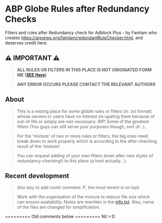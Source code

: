 # ABP Globe Rules after Redundancy Checks
Filters and rules after Redundancy check for Adblock Plus - by Famlam who creates https://arestwo.org/famlam/redundantRuleChecker.html, and deserves credit here.

## ⚠ IMPORTANT ⚠
> **ALL RULES OR FILTERS IN THIS PLACE IS NOT ORIGINATED FORM ME 
([SEE Here](https://github.com/kliop00023/ABP-Globe-Rules-after-famlam-redundantRuleChecker/blob/master/Orig.%20Author%20Info.%20List.txt))**

> **ANY ERROR OCCURS PLEASE CONTACT THE RELEVANT AUTHORS**

## About
> This is a resting place for some globle rules or filters (in .txt format) whose owners or users have no interest on upating them because of out-of-life or simply are-not-necessary. RIP! Some of the greatest filters (You guys can still serve your purposes though, sort of...).

> For the 'mixture' of two or more rules or filters, the big ones need break down to work properly which is according to the after-checking result of the 'mixture'.

> You can request adding of your own filters (even after new styles of redundancy checking!) to this place (a host actually...).

## Recent development 
>  (too lazy to add comit comment :P, the most recent is on top)

> Work with the organisation of the mixture to reduce file size which can ensure availability. Notes are rewriiten in the [info.txt](https://github.com/kliop00023/Rules-after-famlam-redundantRuleChecker/blob/master/Big_mixtures_&_breakdowns/info.txt).
Also, name of the files are changed for simplifcatiion.

========= Old comments below =========
Nil >:D

